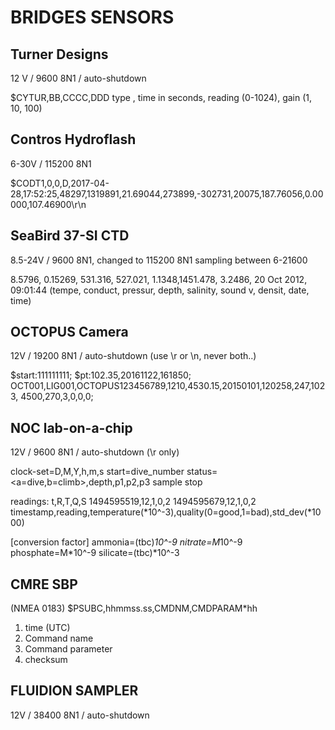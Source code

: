 BRIDGES SENSORS
===============

Turner Designs
--------------
12 V / 9600 8N1 / auto-shutdown

 $CYTUR,BB,CCCC,DDD
  type , time in seconds, reading (0-1024), gain (1, 10, 100) 



Contros Hydroflash
------------------
6-30V / 115200 8N1

 $CODT1,0,0,D,2017-04-28,17:52:25,48297,1319891,21.69044,273899,-302731,20075,187.76056,0.00000,107.46900\r\n



SeaBird 37-SI CTD
-----------------
8.5-24V / 9600 8N1, changed to 115200 8N1
sampling between 6-21600

  8.5796, 0.15269, 531.316, 527.021, 1.1348,1451.478, 3.2486, 20 Oct 2012, 09:01:44
  (tempe, conduct, pressur, depth, salinity, sound v, densit, date, time)



OCTOPUS Camera
--------------
12V / 19200 8N1 / auto-shutdown
(use \r or \n, never both..)

 $start:111111111;
 $pt:102.35,20161122,161850;
 OCT001,LIG001,OCTOPUS123456789,1210,4530.15,20150101,120258,247,1023, 4500,270,3,0,0,0;



NOC lab-on-a-chip
-----------------
12V / 9600 8N1 / auto-shutdown
(\r only)

 clock-set=D,M,Y,h,m,s
 start=dive_number
 status=<a=dive,b=climb>,depth,p1,p2,p3
 sample
 stop

readings:
 t,R,T,Q,S
 1494595519,12,1,0,2
 1494595679,12,1,0,2
 timestamp,reading,temperature(*10^-3),quality(0=good,1=bad),std_dev(*1000)

[conversion factor]
ammonia=(tbc)*10^-9
nitrate=M*10^-9
phosphate=M*10^-9
silicate=(tbc)*10^-3

CMRE SBP
--------

(NMEA 0183)
$PSUBC,hhmmss.ss,CMDNM,CMDPARAM*hh
 1) time (UTC)
 2) Command name
 3) Command parameter
 4) checksum


FLUIDION SAMPLER
----------------

12V / 38400 8N1 / auto-shutdown

